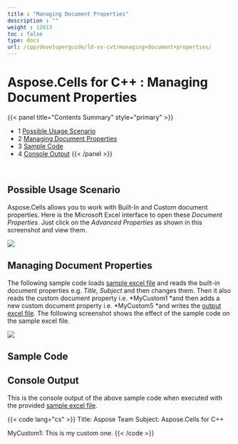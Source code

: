 ```yaml
---
title : "Managing Document Properties" 
description : "" 
weight : 12013 
toc : false
type: docs
url: /cpp/developerguide/ld-sv-cvt/managing+document+properties/
---
```


# Aspose.Cells for C++ : Managing Document Properties


{{< panel title="Contents Summary" style="primary" >}}
*   1 [Possible Usage Scenario](#possible-usage-scenario)
*   2 [Managing Document Properties](#managing-document-properties)
*   3 [Sample Code](#sample-code)
*   4 [Console Output](#console-output)
{{< /panel >}}
 

 

## Possible Usage Scenario

Aspose.Cells allows you to work with Built-In and Custom document properties. Here is the Microsoft Excel interface to open these *Document Properties*. Just click on the *Advanced Properties* as shown in this screenshot and view them.

![](https://docs2.aspose.com/cells/cpp/attachments/22970896/23166988.png)

## Managing Document Properties

The following sample code loads [sample excel file](https://docs2.aspose.com/cells/cpp/attachments/22970896/23166989.xlsx) and reads the built-in document properties e.g. *Title, Subject* and then changes them. Then it also reads the custom document property i.e. *MyCustom1 *and then adds a new custom document property i.e. *MyCustom5 *and writes the [output excel file](https://docs2.aspose.com/cells/cpp/attachments/22970896/23166986.xlsx). The following screenshot shows the effect of the sample code on the sample excel file.

![](https://docs2.aspose.com/cells/cpp/attachments/22970896/23166987.png)

## Sample Code

## Console Output

This is the console output of the above sample code when executed with the provided [sample excel file](https://docs2.aspose.com/cells/cpp/attachments/22970896/23166989.xlsx).

{{< code lang="cs" >}}
Title: Aspose Team
Subject: Aspose.Cells for C++

MyCustom1: This is my custom one.
{{< /code >}}

